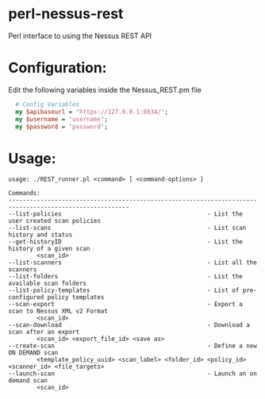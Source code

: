 perl-nessus-rest
================

Perl interface to using the Nessus REST API

Configuration:
================
Edit the following variables inside the Nessus_REST.pm file
```perl
  # Config Variables
  my $apibaseurl = 'https://127.0.0.1:8834/';
  my $username = 'username';
  my $password = 'password';
  ```

Usage:
================
    usage: ./REST_runner.pl <command> [ <command-options> ]

    Commands:
    --------------------------------------------------------------------------------------------------------
    --list-policies                                         - List the user created scan policies
    --list-scans                                            - List scan history and status
    --get-historyID                                         - List the history of a given scan
            <scan_id>
    --list-scanners                                         - List all the scanners
    --list-folders                                          - List the available scan folders
    --list-policy-templates                                 - List of pre-configured policy templates
    --scan-export                                           - Export a scan to Nessus XML v2 Format
            <scan_id>
    --scan-download                                         - Download a scan after an export
            <scan_id> <export_file_id> <save as>
    --create-scan                                           - Define a new ON DEMAND scan
            <template_policy_uuid> <scan_label> <folder_id> <policy_id> <scanner_id> <file_targets>
    --launch-scan                                           - Launch an on demand scan
            <scan_id>


